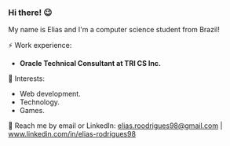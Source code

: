 ### Hi there! :wink:

My name is Elias and I'm a computer science student from Brazil!

:zap: Work experience: <br>
- **Oracle Technical Consultant at TRI CS Inc.** <!-- Training on the most new technologys of Oracle. -->

:eyes: Interests: <br>
- Web development.
- Technology.
- Games.

:speech_balloon: Reach me by email or LinkedIn: elias.roodrigues98@gmail.com | www.linkedin.com/in/elias-rodrigues98
